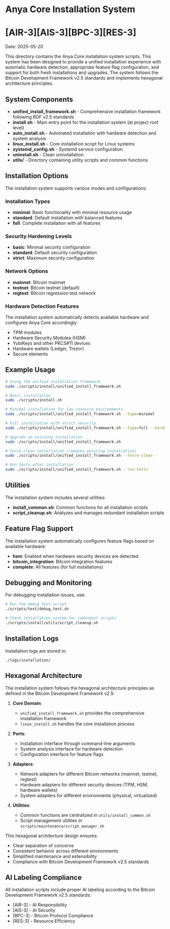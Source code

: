# Anya Core Installation System

# [AIR-3][AIS-3][BPC-3][RES-3]

Date: 2025-05-20

This directory contains the Anya Core installation system scripts. This system has been designed to provide a unified installation experience with automatic hardware detection, appropriate feature flag configuration, and support for both fresh installations and upgrades. The system follows the Bitcoin Development Framework v2.5 standards and implements hexagonal architecture principles.

## System Components

- **unified_install_framework.sh** - Comprehensive installation framework following BDF v2.5 standards
- **install.sh** - Main entry point for the installation system (at project root level)
- **auto_install.sh** - Automated installation with hardware detection and system analysis
- **linux_install.sh** - Core installation script for Linux systems
- **systemd_config.sh** - Systemd service configuration
- **uninstall.sh** - Clean uninstallation
- **utils/** - Directory containing utility scripts and common functions

## Installation Options

The installation system supports various modes and configurations:

### Installation Types

- **minimal**: Basic functionality with minimal resource usage
- **standard**: Default installation with balanced features
- **full**: Complete installation with all features

### Security Hardening Levels

- **basic**: Minimal security configuration
- **standard**: Default security configuration
- **strict**: Maximum security configuration

### Network Options

- **mainnet**: Bitcoin mainnet
- **testnet**: Bitcoin testnet (default)
- **regtest**: Bitcoin regression test network

### Hardware Detection Features

The installation system automatically detects available hardware and configures Anya Core accordingly:

- TPM modules
- Hardware Security Modules (HSM)
- YubiKeys and other PKCS#11 devices
- Hardware wallets (Ledger, Trezor)
- Secure elements

## Example Usage

```bash
# Using the unified installation framework
sudo ./scripts/install/unified_install_framework.sh

# Basic installation
sudo ./scripts/install.sh

# Minimal installation for low-resource environments
sudo ./scripts/install/unified_install_framework.sh --type=minimal

# Full installation with strict security
sudo ./scripts/install/unified_install_framework.sh --type=full --hardening=strict

# Upgrade an existing installation
sudo ./scripts/install/unified_install_framework.sh

# Force clean installation (removes existing installation)
sudo ./scripts/install/unified_install_framework.sh --force-clean

# Run tests after installation
sudo ./scripts/install/unified_install_framework.sh --run-tests
```

## Utilities

The installation system includes several utilities:

- **install_common.sh**: Common functions for all installation scripts
- **script_cleanup.sh**: Analyzes and manages redundant installation scripts

## Feature Flag Support

The installation system automatically configures feature flags based on available hardware:

- **hsm**: Enabled when hardware security devices are detected
- **bitcoin_integration**: Bitcoin integration features
- **complete**: All features (for full installations)

## Debugging and Monitoring

For debugging installation issues, use:

```bash
# Run the debug test script
./scripts/test/debug_test.sh

# Check installation system for redundant scripts
./scripts/install/utils/script_cleanup.sh
```

## Installation Logs

Installation logs are stored in:

```
./logs/installation/
```

## Hexagonal Architecture

The installation system follows the hexagonal architecture principles as defined in the Bitcoin Development Framework v2.5:

1. **Core Domain**:
   - `unified_install_framework.sh` provides the comprehensive installation framework
   - `linux_install.sh` handles the core installation process

2. **Ports**:
   - Installation interface through command-line arguments
   - System analysis interface for hardware detection
   - Configuration interface for feature flags

3. **Adapters**:
   - Network adapters for different Bitcoin networks (mainnet, testnet, regtest)
   - Hardware adapters for different security devices (TPM, HSM, hardware wallets)
   - System adapters for different environments (physical, virtualized)

4. **Utilities**:
   - Common functions are centralized in `utils/install_common.sh`
   - Script management utilities in `scripts/maintenance/script_manager.sh`

This hexagonal architecture design ensures:

- Clear separation of concerns
- Consistent behavior across different environments
- Simplified maintenance and extensibility
- Compliance with Bitcoin Development Framework v2.5 standards

## AI Labeling Compliance

All installation scripts include proper AI labeling according to the Bitcoin Development Framework v2.5 standards:

- [AIR-3] - AI Responsibility
- [AIS-3] - AI Security
- [BPC-3] - Bitcoin Protocol Compliance
- [RES-3] - Resource Efficiency

